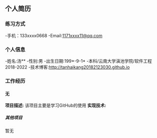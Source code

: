 
## 个人简历
### 练习方式
-手机：133xxxx0668
-Email:1171xxxx11@qq.com


### 个人信息
-姓名:汤**
-性别:男
-出生日期:199*-9-1*
-本科/云南大学滇池学院/软件工程 2018-2022
-技术博客:http://tanhaikang20182123030.github.io


### 工作经历
#### 无
**项目描述:**
该项目主要是学习GitHub的使用
**实现技术:**

##### 其他项目
暂无
